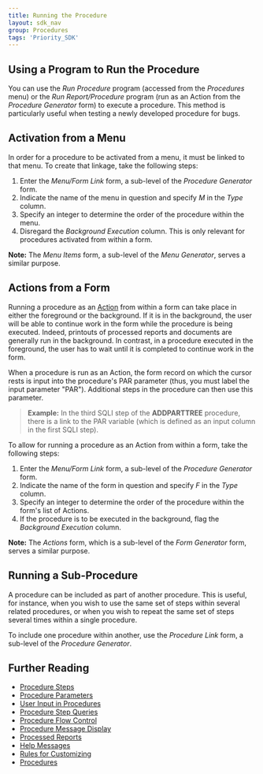 ```yaml
---
title: Running the Procedure
layout: sdk_nav
group: Procedures
tags: 'Priority_SDK'
---
```


## Using a Program to Run the Procedure 

You can use the *Run Procedure* program (accessed from the *Procedures*
menu) or the *Run Report/Procedure* program (run as an Action
from the *Procedure Generator* form) to execute a procedure. This method
is particularly useful when testing a newly developed procedure for
bugs.

## Activation from a Menu 

In order for a procedure to be activated from a menu, it must be linked
to that menu. To create that linkage, take the following steps:

1.  Enter the *Menu/Form Link* form, a sub-level of the *Procedure
    Generator* form.
2.  Indicate the name of the menu in question and specify *M* in the
    *Type* column.
3.  Specify an integer to determine the order of the procedure within
    the menu.
4.  Disregard the *Background Execution* column. This is only relevant
    for procedures activated from within a form.


**Note:** The *Menu Items* form, a sub-level of the *Menu Generator*,
serves a similar purpose.


## Actions from a Form 

Running a procedure as an [Action](Actions) from
within a form can take place in either the foreground or the background.
If it is in the background, the user will be able to continue work in
the form while the procedure is being executed. Indeed, printouts of
processed reports and documents are generally run in the background. In
contrast, in a procedure executed in the foreground, the user has to
wait until it is completed to continue work in the form.

When a procedure is run as an Action, the form record on which
the cursor rests is input into the procedure's PAR parameter (thus, you
must label the input parameter "PAR"). Additional steps in the procedure
can then use this parameter.

> **Example:** In the third SQLI step of the **ADDPARTTREE** procedure,
> there is a link to the PAR variable (which is defined as an input
> column in the first SQLI step).

To allow for running a procedure as an Action from within a form, take
the following steps:

1.  Enter the *Menu/Form Link* form, a sub-level of the *Procedure
    Generator* form.
2.  Indicate the name of the form in question and specify *F* in the
    *Type* column.
3.  Specify an integer to determine the order of the procedure within
    the form's list of Actions.
4.  If the procedure is to be executed in the background, flag the
    *Background Execution* column.

**Note:** The *Actions* form, which is a sub-level of the *Form
Generator* form, serves a similar purpose.

## Running a Sub-Procedure 

A procedure can be included as part of another procedure. This is
useful, for instance, when you wish to use the same set of steps within
several related procedures, or when you wish to repeat the same set of
steps several times within a single procedure.

To include one procedure within another, use the *Procedure Link* form, a
sub-level of the *Procedure Generator*.

## Further Reading 

-   [Procedure Steps](Procedure-Steps )
-   [Procedure Parameters](Procedure-Parameters )
-   [User Input in Procedures](User-Input-in-Procedures )
-   [Procedure Step Queries](Procedure-Step-Queries )
-   [Procedure Flow Control](Procedure-Flow-Control )
-   [Procedure Message Display](Procedure-Message-Display )
-   [Processed Reports](Processed-Reports )
-   [Help Messages](Help-Messages )
-   [Rules for Customizing](Rules-for-Customizing )
-   [Procedures](Procedures )

